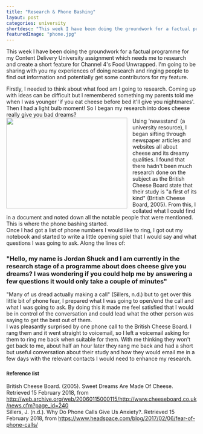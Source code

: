 ```yaml
---
title: "Research & Phone Bashing"
layout: post
categories: university
shortdesc: "This week I have been doing the groundwork for a factual programme for my Content Delivery University assignment which needs me to research and create a short feature for Channel 4's Food Unwrapped."
featuredImage: "phone.jpg"
---
```


This week I have been doing the groundwork for a factual programme for my Content Delivery University assignment which needs me to research and create a short feature for Channel 4's Food Unwrapped. I'm going to be sharing with you my experiences of doing research and ringing people to find out information and potentially get some contributors for my feature.<div>

</div>
<div>
Firstly, I needed to think about what food am I going to research. Coming up with ideas can be difficult but I remembered something my parents told me when I was younger 'if you eat cheese before bed it'll give you nightmares'. Then I had a light bulb moment! So I began my research into does cheese really give you bad dreams?</div>
<div>

</div>
<div>
<a href="https://3.bp.blogspot.com/-QGBozlZuF9I/WoWT_AoGq1I/AAAAAAAAAVs/UG6zSWYCUBoJepuiczJTBRgdMU7tjTlIQCLcBGAs/s1600/working-woman-on-telephone.jpg" imageanchor="1" style="clear: left; float: left; margin-bottom: 1em; margin-right: 1em;"><img border="0" data-original-height="360" data-original-width="480" height="240" src="https://3.bp.blogspot.com/-QGBozlZuF9I/WoWT_AoGq1I/AAAAAAAAAVs/UG6zSWYCUBoJepuiczJTBRgdMU7tjTlIQCLcBGAs/s320/working-woman-on-telephone.jpg" width="320" /></a>Using 'newsstand' (a university resource), I began sifting through newspaper articles and websites all about cheese and its dreamy qualities. I found that there hadn't been much research done on the subject as the British Cheese Board state that their study is "a first of its kind" (British Cheese Board, 2005). From this, I collated what I could find in a document and noted down all the notable people that were mentioned. This is where the phone bashing started.</div>
<div>

</div>
<div>
Once I had got a list of phone numbers I would like to ring, I got out my notebook and started to write a little opening spiel that I would say and what questions I was going to ask. Along the lines of:</div>
<h3>
"Hello, my name is Jordan Shuck and I am currently in the research stage of a programme about does cheese give you dreams? I was wondering if you could help me by answering a few questions it would only take a couple of minutes"</h3>
<div>
"Many of us dread actually making a call" (Sillers, n.d.) but to get over this little bit of phone fear, I prepared what I was going to open/end the call and what I was going to ask. By doing this it made me feel satisfied that I would be in control of the conversation and could lead what the other person was saying to get the best out of them.&nbsp;</div>
<div>

</div>
<div>
I was pleasantly&nbsp;surprised by one phone call to the&nbsp;British Cheese Board. I rang them and it went straight to voicemail, so I left a voicemail asking for them to ring me back when suitable for them. With me thinking they won't get back to me, about half an hour later they rang me back and had a short but useful conversation about their study and how they would email me in a few days with the relevant contacts I would need to enhance my research.&nbsp;</div>
<h3>
<span style="border: 0px; font-family: inherit; font-size: small; font-style: inherit; font-weight: inherit; margin: 0px; outline: 0px; padding: 0px;">Reference list</span></h3>
<div>
<span style="border: 0px; margin: 0px; outline: 0px; padding: 0px;">British Cheese Board. (2005). Sweet Dreams Are Made Of Cheese. Retrieved 15 February 2018, from <a href="http://web.archive.org/web/20060115000115/http://www.cheeseboard.co.uk/news.cfm?page_id=240">http://web.archive.org/web/20060115000115/http://www.cheeseboard.co.uk/news.cfm?page_id=240</a>&nbsp;</span></div>
<div>
<span style="border: 0px; margin: 0px; outline: 0px; padding: 0px;">
</span></div>
<div>
<span style="border: 0px; margin: 0px; outline: 0px; padding: 0px;">Sillers, J. (n.d.). Why Do Phone Calls Give Us Anxiety?. Retrieved 15 February 2018, from&nbsp;<a href="https://www.headspace.com/blog/2017/02/06/fear-of-phone-calls/">https://www.headspace.com/blog/2017/02/06/fear-of-phone-calls/</a>&nbsp;</span></div>
<div>
<span style="border: 0px; font-family: inherit; font-size: small; font-style: inherit; font-weight: inherit; margin: 0px; outline: 0px; padding: 0px;">
</span></div>
